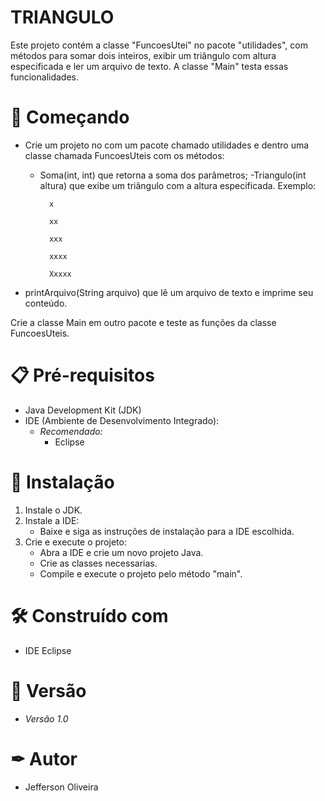 # TRIANGULO

Este projeto contém a classe "FuncoesUtei" no pacote "utilidades", com métodos para somar dois inteiros, exibir um triângulo com altura especificada e ler um arquivo de texto.
A classe "Main" testa essas funcionalidades.

# 🚀 Começando

- Crie um projeto no com um pacote chamado utilidades e dentro uma classe chamada FuncoesUteis com os métodos:
  - Soma(int, int) que retorna a soma dos parâmetros;
-Triangulo(int altura) que exibe um triângulo com a altura especificada. Exemplo:

          x
          
          xx
          
          xxx
          
          xxxx
          
          Xxxxx

- printArquivo(String arquivo) que lê um arquivo de texto e imprime seu conteúdo.

Crie a classe Main em outro pacote e teste as funções da classe FuncoesUteis.
  
# 📋 Pré-requisitos

- Java Development Kit (JDK)
- IDE (Ambiente de Desenvolvimento Integrado):
  - *Recomendado:*
    - Eclipse

# 🔧 Instalação

1. Instale o JDK.
2. Instale a IDE:
   - Baixe e siga as instruções de instalação para a IDE escolhida.
3. Crie e execute o projeto:
   - Abra a IDE e crie um novo projeto Java.
   - Crie as classes necessarias.
   - Compile e execute o projeto pelo método "main".

# 🛠 Construído com 

- IDE Eclipse

# 📌 Versão

- *Versão 1.0*

# ✒ Autor

- Jefferson Oliveira
